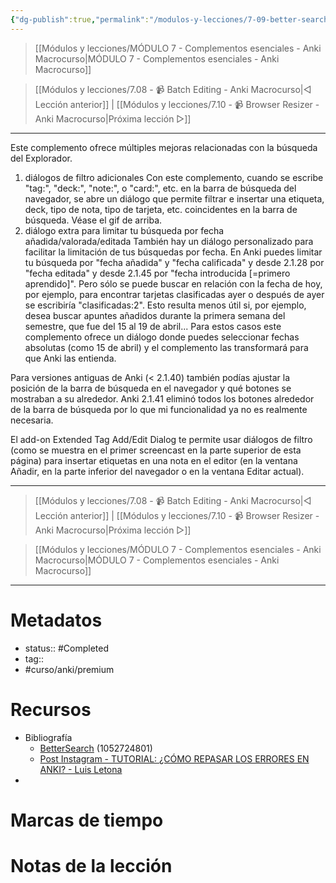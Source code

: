```yaml
---
{"dg-publish":true,"permalink":"/modulos-y-lecciones/7-09-better-search-anki-macrocurso/","noteIcon":"","updated":"2024-05-22T13:35:14.119+02:00"}
---
```



> [[Módulos y lecciones/MÓDULO 7 - Complementos esenciales - Anki Macrocurso\|MÓDULO 7 - Complementos esenciales - Anki Macrocurso]]

> [[Módulos y lecciones/7.08 - 📹 Batch Editing - Anki Macrocurso\|◁ Lección anterior]] | [[Módulos y lecciones/7.10 - 📹 Browser Resizer - Anki Macrocurso\|Próxima lección ▷]]

---

Este complemento ofrece múltiples mejoras relacionadas con la búsqueda del Explorador.

1. diálogos de filtro adicionales Con este complemento, cuando se escribe "tag:", "deck:", "note:", o "card:", etc. en la barra de búsqueda del navegador, se abre un diálogo que permite filtrar e insertar una etiqueta, deck, tipo de nota, tipo de tarjeta, etc. coincidentes en la barra de búsqueda. Véase el gif de arriba.
2. diálogo extra para limitar tu búsqueda por fecha añadida/valorada/editada También hay un diálogo personalizado para facilitar la limitación de tus búsquedas por fecha. En Anki puedes limitar tu búsqueda por "fecha añadida" y "fecha calificada" y desde 2.1.28 por "fecha editada" y desde 2.1.45 por "fecha introducida [=primero aprendido]". Pero sólo se puede buscar en relación con la fecha de hoy, por ejemplo, para encontrar tarjetas clasificadas ayer o después de ayer se escribiría "clasificadas:2". Esto resulta menos útil si, por ejemplo, desea buscar apuntes añadidos durante la primera semana del semestre, que fue del 15 al 19 de abril... Para estos casos este complemento ofrece un diálogo donde puedes seleccionar fechas absolutas (como 15 de abril) y el complemento las transformará para que Anki las entienda. 

Para versiones antiguas de Anki (< 2.1.40) también podías ajustar la posición de la barra de búsqueda en el navegador y qué botones se mostraban a su alrededor. Anki 2.1.41 eliminó todos los botones alrededor de la barra de búsqueda por lo que mi funcionalidad ya no es realmente necesaria.

   
El add-on Extended Tag Add/Edit Dialog te permite usar diálogos de filtro (como se muestra en el primer screencast en la parte superior de esta página) para insertar etiquetas en una nota en el editor (en la ventana Añadir, en la parte inferior del navegador o en la ventana Editar actual).


---

> [[Módulos y lecciones/7.08 - 📹 Batch Editing - Anki Macrocurso\|◁ Lección anterior]] | [[Módulos y lecciones/7.10 - 📹 Browser Resizer - Anki Macrocurso\|Próxima lección ▷]]

> [[Módulos y lecciones/MÓDULO 7 - Complementos esenciales - Anki Macrocurso\|MÓDULO 7 - Complementos esenciales - Anki Macrocurso]]

---
# Metadatos
- status:: #Completed 
- tag:: 
- #curso/anki/premium

# Recursos
- Bibliografía
	- [BetterSearch](https://ankiweb.net/shared/info/1052724801) (1052724801)
	- [Post Instagram - TUTORIAL: ¿CÓMO REPASAR LOS ERRORES EN ANKI? - Luis Letona](https://www.instagram.com/p/CWOIDAAlmmx/?hl=es&img_index=4)
- 

# Marcas de tiempo


# Notas de la lección
